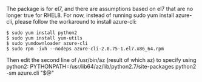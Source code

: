 The package is for el7, and there are assumptions based on el7 that are no longer true for RHEL8. For now, instead of running sudo yum install azure-cli, please follow the 
workaround to install azure-cli:
<!--more-->
```
$ sudo yum install python2
$ sudo yum install yum-utils
$ sudo yumdownloader azure-cli
$ sudo rpm -ivh --nodeps azure-cli-2.0.75-1.el7.x86_64.rpm
```

Then edit the second line of /usr/bin/az (result of which az) to specify using python2:
PYTHONPATH=/usr/lib64/az/lib/python2.7/site-packages python2 -sm azure.cli "$@"
